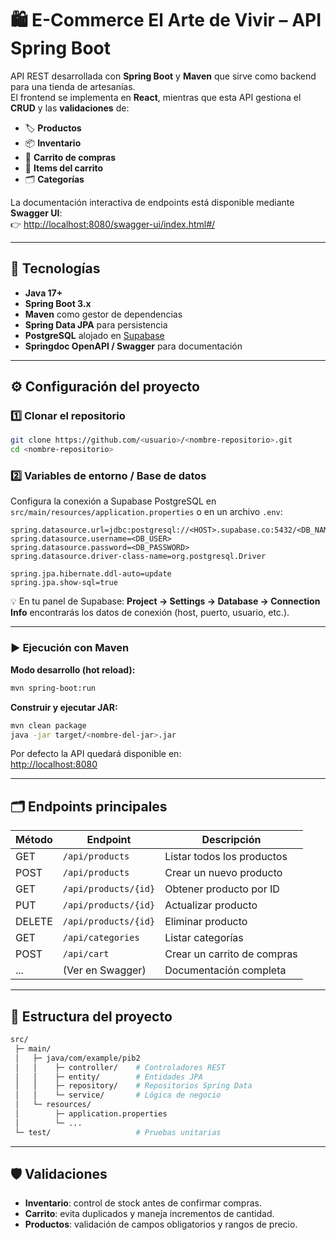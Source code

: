 # 🛍️ E-Commerce El Arte de Vivir – API Spring Boot
API REST desarrollada con **Spring Boot** y **Maven** que sirve como backend para una tienda de artesanías.  
El frontend se implementa en **React**, mientras que esta API gestiona el **CRUD** y las **validaciones** de:

- 🏷️ **Productos**  
- 📦 **Inventario**  
- 🛒 **Carrito de compras**  
- 🧩 **Items del carrito**  
- 🗂️ **Categorías**

La documentación interactiva de endpoints está disponible mediante **Swagger UI**:  
👉 [http://localhost:8080/swagger-ui/index.html#/](http://localhost:8080/swagger-ui/index.html#/)

---

## 🚀 Tecnologías
- **Java 17+**  
- **Spring Boot 3.x**  
- **Maven** como gestor de dependencias  
- **Spring Data JPA** para persistencia  
- **PostgreSQL** alojado en [Supabase](https://supabase.com/)  
- **Springdoc OpenAPI / Swagger** para documentación  

---

## ⚙️ Configuración del proyecto

### 1️⃣ Clonar el repositorio
```bash
git clone https://github.com/<usuario>/<nombre-repositorio>.git
cd <nombre-repositorio>
```

### 2️⃣ Variables de entorno / Base de datos
Configura la conexión a Supabase PostgreSQL en `src/main/resources/application.properties` o en un archivo `.env`:
```properties
spring.datasource.url=jdbc:postgresql://<HOST>.supabase.co:5432/<DB_NAME>
spring.datasource.username=<DB_USER>
spring.datasource.password=<DB_PASSWORD>
spring.datasource.driver-class-name=org.postgresql.Driver

spring.jpa.hibernate.ddl-auto=update
spring.jpa.show-sql=true
```
💡 En tu panel de Supabase: **Project → Settings → Database → Connection Info** encontrarás los datos de conexión (host, puerto, usuario, etc.).

---

### ▶️ Ejecución con Maven
**Modo desarrollo (hot reload):**
```bash
mvn spring-boot:run
```

**Construir y ejecutar JAR:**
```bash
mvn clean package
java -jar target/<nombre-del-jar>.jar
```
Por defecto la API quedará disponible en:  
[http://localhost:8080](http://localhost:8080)

---

## 🗂️ Endpoints principales
| Método | Endpoint             | Descripción                 |
|--------|----------------------|-----------------------------|
| GET    | `/api/products`      | Listar todos los productos  |
| POST   | `/api/products`      | Crear un nuevo producto     |
| GET    | `/api/products/{id}` | Obtener producto por ID     |
| PUT    | `/api/products/{id}` | Actualizar producto         |
| DELETE | `/api/products/{id}` | Eliminar producto           |
| GET    | `/api/categories`    | Listar categorías           |
| POST   | `/api/cart`          | Crear un carrito de compras |
| ...    | (Ver en Swagger)     | Documentación completa      |

---

## 🧩 Estructura del proyecto
```bash
src/
 ├─ main/
 │   ├─ java/com/example/pib2
 │   │    ├─ controller/    # Controladores REST
 │   │    ├─ entity/        # Entidades JPA
 │   │    ├─ repository/    # Repositorios Spring Data
 │   │    └─ service/       # Lógica de negocio
 │   └─ resources/
 │        ├─ application.properties
 │        └─ ...
 └─ test/                   # Pruebas unitarias
```

---

## 🛡️ Validaciones
- **Inventario**: control de stock antes de confirmar compras.  
- **Carrito**: evita duplicados y maneja incrementos de cantidad.  
- **Productos**: validación de campos obligatorios y rangos de precio.
